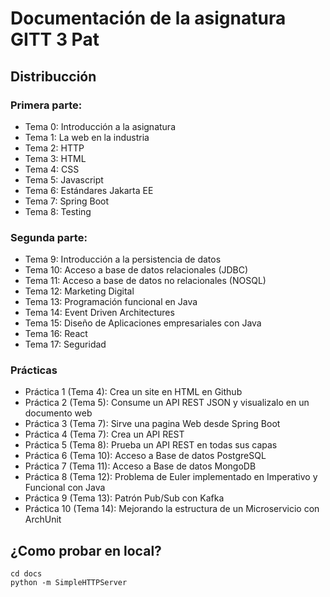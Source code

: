 # Documentación de la asignatura GITT 3 Pat

## Distribucción

### Primera parte:

- Tema 0: Introducción a la asignatura
- Tema 1: La web en la industria
- Tema 2: HTTP
- Tema 3: HTML
- Tema 4: CSS
- Tema 5: Javascript
- Tema 6: Estándares Jakarta EE
- Tema 7: Spring Boot
- Tema 8: Testing

### Segunda parte:

- Tema 9: Introducción a la persistencia de datos
- Tema 10: Acceso a base de datos relacionales (JDBC)
- Tema 11: Acceso a base de datos no relacionales (NOSQL)
- Tema 12: Marketing Digital
- Tema 13: Programación funcional en Java
- Tema 14: Event Driven Architectures
- Tema 15: Diseño de Aplicaciones empresariales con Java
- Tema 16: React
- Tema 17: Seguridad

### Prácticas

- Práctica 1 (Tema 4): Crea un site en HTML en Github
- Práctica 2 (Tema 5): Consume un API REST JSON y visualizalo en un documento web
- Práctica 3 (Tema 7): Sirve una pagina Web desde Spring Boot
- Práctica 4 (Tema 7): Crea un API REST
- Práctica 5 (Tema 8): Prueba un API REST en todas sus capas
- Práctica 6 (Tema 10): Acceso a Base de datos PostgreSQL
- Práctica 7 (Tema 11): Acceso a Base de datos MongoDB
- Práctica 8 (Tema 12): Problema de Euler implementado en Imperativo y Funcional con Java
- Práctica 9 (Tema 13): Patrón Pub/Sub con Kafka
- Práctica 10 (Tema 14): Mejorando la estructura de un Microservicio con ArchUnit


## ¿Como probar en local?

````
cd docs
python -m SimpleHTTPServer
````
